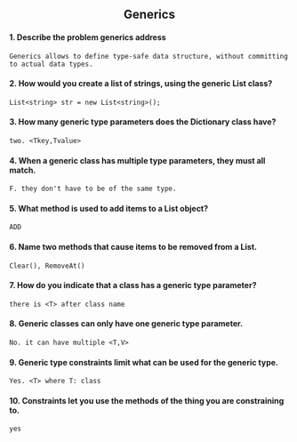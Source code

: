 <h2 align="center"> Generics</h2>

#### 1. Describe the problem generics address
    Generics allows to define type-safe data structure, without committing to actual data types.

#### 2. How would you create a list of strings, using the generic List class?
    List<string> str = new List<string>();

#### 3. How many generic type parameters does the Dictionary class have?
    two. <Tkey,Tvalue>
    
#### 4. When a generic class has multiple type parameters, they must all match.
    F. they don't have to be of the same type.
    
#### 5. What method is used to add items to a List object?
    ADD
#### 6. Name two methods that cause items to be removed from a List.
    Clear(), RemoveAt()
#### 7. How do you indicate that a class has a generic type parameter?
    there is <T> after class name
#### 8. Generic classes can only have one generic type parameter.
    No. it can have multiple <T,V>
#### 9. Generic type constraints limit what can be used for the generic type.
    Yes. <T> where T: class
#### 10.  Constraints let you use the methods of the thing you are constraining to.
    yes
